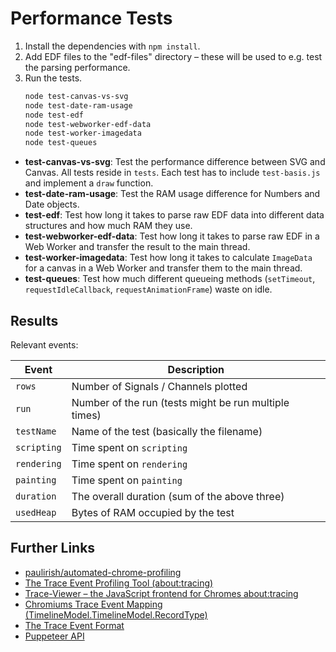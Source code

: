 # Performance Tests

1. Install the dependencies with `npm install`.
2. Add EDF files to the "edf-files" directory – these will be used to e.g. test the parsing performance.
3. Run the tests.
   ```sh
   node test-canvas-vs-svg
   node test-date-ram-usage
   node test-edf
   node test-webworker-edf-data
   node test-worker-imagedata
   node test-queues
   ```

- **test-canvas-vs-svg**: Test the performance difference between SVG and Canvas. All tests reside in `tests`. Each test has to include `test-basis.js` and implement a `draw` function.
- **test-date-ram-usage**: Test the RAM usage difference for Numbers and Date objects.
- **test-edf**: Test how long it takes to parse raw EDF data into different data structures and how much RAM they use.
- **test-webworker-edf-data**: Test how long it takes to parse raw EDF in a Web Worker and transfer the result to the main thread.
- **test-worker-imagedata**: Test how long it takes to calculate `ImageData` for a canvas in a Web Worker and transfer them to the main thread.
- **test-queues**: Test how much different queueing methods (`setTimeout`, `requestIdleCallback`, `requestAnimationFrame`) waste on idle.


## Results

Relevant events:

| Event       | Description  |
| ----------- | ------------ |
| `rows`      | Number of Signals / Channels plotted |
| `run`       | Number of the run (tests might be run multiple times) |
| `testName`  | Name of the test (basically the filename) |
| `scripting` | Time spent on `scripting` |
| `rendering` | Time spent on `rendering` |
| `painting`  | Time spent on `painting` |
| `duration`  | The overall duration (sum of the above three) |
| `usedHeap`  | Bytes of RAM occupied by the test |


## Further Links

- [paulirish/automated-chrome-profiling](https://github.com/paulirish/automated-chrome-profiling)
- [The Trace Event Profiling Tool (about:tracing)](https://www.chromium.org/developers/how-tos/trace-event-profiling-tool)
- [Trace-Viewer – the JavaScript frontend for Chromes about:tracing](https://github.com/catapult-project/catapult/tree/master/tracing)
- [Chromiums Trace Event Mapping (TimelineModel.TimelineModel.RecordType)](https://cs.chromium.org/chromium/src/third_party/blink/renderer/devtools/front_end/timeline_model/TimelineModel.js?type=cs&q=TimelineModel.js&sq=package:chromium&l=1167-1310)
- [The Trace Event Format](https://docs.google.com/document/d/1CvAClvFfyA5R-PhYUmn5OOQtYMH4h6I0nSsKchNAySU/edit)
- [Puppeteer API](https://github.com/GoogleChrome/puppeteer/blob/master/docs/api.md)
